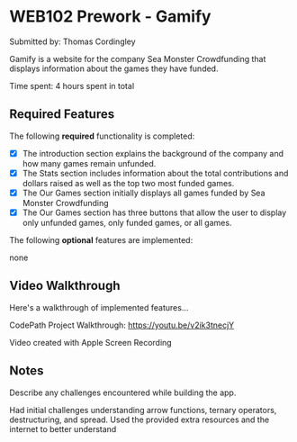 # WEB102 Prework - Gamify

Submitted by: Thomas Cordingley

Gamify is a website for the company Sea Monster Crowdfunding that displays information about the games they have funded.

Time spent: 4 hours spent in total

## Required Features

The following **required** functionality is completed:

* [x] The introduction section explains the background of the company and how many games remain unfunded.
* [x] The Stats section includes information about the total contributions and dollars raised as well as the top two most funded games.
* [x] The Our Games section initially displays all games funded by Sea Monster Crowdfunding
* [x] The Our Games section has three buttons that allow the user to display only unfunded games, only funded games, or all games.

The following **optional** features are implemented:

none

## Video Walkthrough

Here's a walkthrough of implemented features...

CodePath Project Walkthrough: https://youtu.be/v2ik3tnecjY

Video created with Apple Screen Recording

## Notes

Describe any challenges encountered while building the app.

Had initial challenges understanding arrow functions, ternary operators, destructuring, and spread. Used the provided extra resources and the internet to better understand
